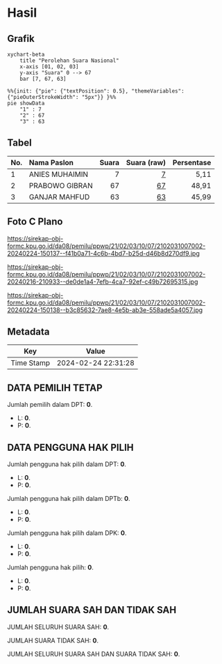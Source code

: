# Hasil

## Grafik

```mermaid
xychart-beta
    title "Perolehan Suara Nasional"
    x-axis [01, 02, 03]
    y-axis "Suara" 0 --> 67
    bar [7, 67, 63]
```

```mermaid
%%{init: {"pie": {"textPosition": 0.5}, "themeVariables": {"pieOuterStrokeWidth": "5px"}} }%%
pie showData
    "1" : 7
    "2" : 67
    "3" : 63
```

## Tabel

| No. | Nama Paslon    | Suara | Suara (raw) | Persentase |
|:--- |:-------------- | -----:| -----------:| ----------:|
| 1   | ANIES MUHAIMIN | 7     | [7][p-1]    | 5,11       |
| 2   | PRABOWO GIBRAN | 67    | [67][p-2]   | 48,91      |
| 3   | GANJAR MAHFUD  | 63    | [63][p-3]   | 45,99      |


[p-1]: https://github.com/gigit-pemilu/pemilu-2024/blob/main/pilpres/hitung-suara/sub/21-kepulauan-riau/sub/02-karimun/sub/03-karimun/sub/1007-tanjung-balai-kota/sub/002-tps/sub/paslon-1.txt
[p-2]: https://github.com/gigit-pemilu/pemilu-2024/blob/main/pilpres/hitung-suara/sub/21-kepulauan-riau/sub/02-karimun/sub/03-karimun/sub/1007-tanjung-balai-kota/sub/002-tps/sub/paslon-2.txt
[p-3]: https://github.com/gigit-pemilu/pemilu-2024/blob/main/pilpres/hitung-suara/sub/21-kepulauan-riau/sub/02-karimun/sub/03-karimun/sub/1007-tanjung-balai-kota/sub/002-tps/sub/paslon-3.txt

## Foto C Plano

https://sirekap-obj-formc.kpu.go.id/da08/pemilu/ppwp/21/02/03/10/07/2102031007002-20240224-150137--f41b0a71-4c6b-4bd7-b25d-d46b8d270df9.jpg

https://sirekap-obj-formc.kpu.go.id/da08/pemilu/ppwp/21/02/03/10/07/2102031007002-20240216-210933--de0de1a4-7efb-4ca7-92ef-c49b72695315.jpg

https://sirekap-obj-formc.kpu.go.id/da08/pemilu/ppwp/21/02/03/10/07/2102031007002-20240224-150138--b3c85632-7ae8-4e5b-ab3e-558ade5a4057.jpg


## Metadata

| Key        | Value               |
| ---------- | ------------------- |
| Time Stamp | 2024-02-24 22:31:28 |


## DATA PEMILIH TETAP

Jumlah pemilih dalam DPT: **0**.
 * L: **0**.
 * P: **0**.

## DATA PENGGUNA HAK PILIH

Jumlah pengguna hak pilih dalam DPT: **0**.
 * L: **0**.
 * P: **0**.

Jumlah pengguna hak pilih dalam DPTb: **0**.
 * L: **0**.
 * P: **0**.

Jumlah pengguna hak pilih dalam DPK: **0**.
 * L: **0**.
 * P: **0**.

Jumlah pengguna hak pilih: **0**.
 * L: **0**.
 * P: **0**.

## JUMLAH SUARA SAH DAN TIDAK SAH

JUMLAH SELURUH SUARA SAH: **0**.

JUMLAH SUARA TIDAK SAH: **0**.

JUMLAH SELURUH SUARA SAH DAN SUARA TIDAK SAH: **0**.


